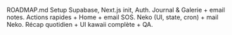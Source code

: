 ROADMAP.md
Setup Supabase, Next.js init, Auth.
Journal & Galerie + email notes.
Actions rapides + Home + email SOS. Neko (UI, state, cron) + mail Neko.
 Récap quotidien + UI kawaii complète + QA.